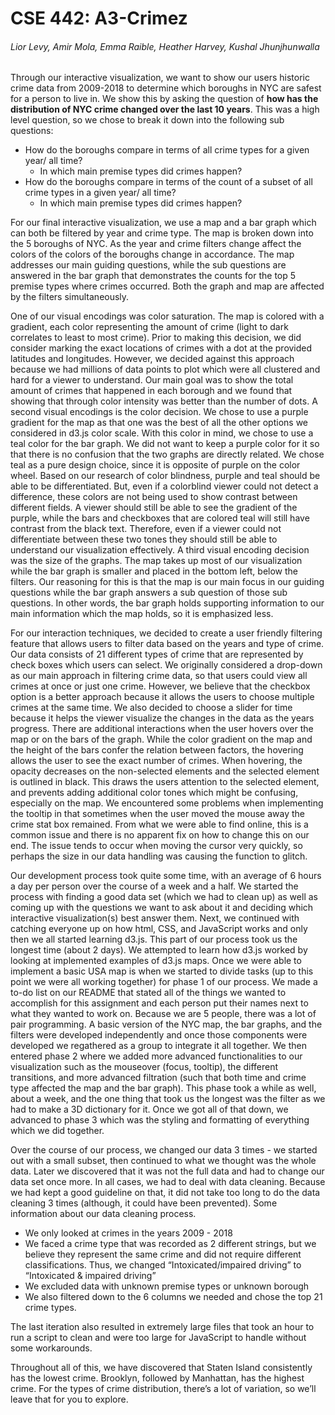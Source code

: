 # CSE 442: A3-Crimez
###### Lior Levy, Amir Mola, Emma Raible, Heather Harvey, Kushal Jhunjhunwalla
 
Through our interactive visualization, we want to show our users historic crime data from 2009-2018 to determine which boroughs in NYC are safest for a person to live in. We show this by asking the question of **how has the distribution of NYC crime changed over the last 10 years**. This was a high level question, so we chose to break it down into the following sub questions:
- How do the boroughs compare in terms of all crime types for a given year/ all time? 
  - In which main premise types did crimes happen?
- How do the boroughs compare in terms of the count of a subset of all crime types in a given year/ all time?
  - In which main premise types did crimes happen?
  
For our final interactive visualization, we use a map and a bar graph which can both be filtered by year and crime type. The map is broken down into the 5 boroughs of NYC. As the year and crime filters change affect the colors of the colors of the boroughs change in accordance. The map addresses our main guiding questions, while the sub questions are answered in the bar graph that demonstrates the counts for the top 5 premise types where crimes occurred. Both the graph and map are affected by the filters simultaneously. 

One of our visual encodings was color saturation. The map is colored with a gradient, each color representing the amount of crime (light to dark correlates to least to most crime). Prior to making this decision, we did consider marking the exact locations of crimes with a dot at the provided latitudes and longitudes. However, we decided against this approach because we had millions of data points to plot which were all clustered and hard for a viewer to understand. Our main goal was to show the total amount of crimes that happened in each borough and we found that showing that through color intensity was better than the number of dots. A second visual encodings is the color decision. We chose to use a purple gradient for the map as that one was the best of all the other options we considered in d3.js color scale. With this color in mind, we chose to use a teal color for the bar graph. We did not want to keep a purple color for it so that there is no confusion that the two graphs are directly related. We chose teal as a pure design choice, since it is opposite of purple on the color wheel. Based on our research of color blindness, purple and teal should be able to be differentiated. But, even if a colorblind viewer could not detect a difference, these colors are not being used to show contrast between different fields. A viewer should still be able to see the gradient of the purple, while the bars and checkboxes that are colored teal will still have contrast from the black text. Therefore, even if a viewer could not differentiate between these two tones they should still be able to understand our visualization effectively. A third visual encoding decision was the size of the graphs. The map takes up most of our visualization while the bar graph is smaller and placed in the bottom left, below the filters. Our reasoning for this is that the map is our main focus in our guiding questions while the bar graph answers a sub question of those sub questions. In other words, the bar graph holds supporting information to our main information which the map holds, so it is emphasized less. 

For our interaction techniques, we decided to create a user friendly filtering feature that allows users to filter data based on the years and type of crime. Our data consists of 21 different types of crime that are represented by check boxes which users can select. We originally considered a drop-down as our main approach in filtering crime data, so that users could view all crimes at once or just one crime. However, we believe that the checkbox option is a better approach because it allows the users to choose multiple crimes at the same time. We also decided to choose a slider for time because it helps the viewer visualize the changes in the data as the years progress. There are additional interactions when the user hovers over the map or on the bars of the graph. While the color gradient on the map and the height of the bars confer the relation between factors, the hovering allows the user to see the exact number of crimes. When hovering, the opacity decreases on the non-selected elements and the selected element is outlined in black. This draws the users attention to the selected element, and prevents adding additional color tones which might be confusing, especially on the map. We encountered some problems when implementing the tooltip in that sometimes when the user moved the mouse away the crime stat box remained. From what we were able to find online, this is a common issue and there is no apparent fix on how to change this on our end. The issue tends to occur when moving the cursor very quickly, so perhaps the size in our data handling was causing the function to glitch.  

Our development process took quite some time, with an average of 6 hours a day per person over the course of a week and a half. We started the process with finding a good data set (which we had to clean up) as well as coming up with the questions we want to ask about it and deciding which interactive visualization(s) best answer them. Next, we continued with catching everyone up on how html, CSS, and JavaScript works and only then we all started learning d3.js. This part of our process took us the longest time (about 2 days). We attempted to learn how d3.js worked by looking at implemented examples of d3.js maps. Once we were able to implement a basic USA map is when we started to divide tasks (up to this point we were all working together) for phase 1 of our process. We made a to-do list on our README that stated all of the things we wanted to accomplish for this assignment and each person put their names next to what they wanted to work on. Because we are 5 people, there was a lot of pair programming. A basic version of the NYC map, the bar graphs, and the filters were developed independently and once those components were developed we regathered as a group to integrate it all together. We then entered phase 2 where we added more advanced functionalities to our visualization such as the mouseover (focus, tooltip), the different transitions, and more advanced filtration (such that both time and crime type affected the map and the bar graph). This phase took a while as well, about a week, and the one thing that took us the longest was the filter as we had to make a 3D dictionary for it. Once we got all of that down, we advanced to phase 3 which was the styling and formatting of everything which we did together. 

Over the course of our process, we changed our data 3 times - we started out with a small subset, then continued to what we thought was the whole data. Later we discovered that it was not the full data and had to change our data set once more. In all cases, we had to deal with data cleaning. Because we had kept a good guideline on that, it did not take too long to do the data cleaning 3 times (although, it could have been prevented). Some information about our data cleaning process. 

- We only looked at crimes in the years 2009 - 2018
- We faced a crime type that was recorded as 2 different strings, but we believe they represent the same crime and did not require different classifications. Thus, we changed “Intoxicated/impaired driving” to “Intoxicated & impaired driving”
- We excluded data with unknown premise types or unknown borough
- We also filtered down to the 6 columns we needed and chose the top 21 crime types.

The last iteration also resulted in extremely large files that took an hour to run a script to clean and were too large for JavaScript to handle without some workarounds.

Throughout all of this, we have discovered that Staten Island consistently has the lowest crime. Brooklyn, followed by Manhattan, has the highest crime. For the types of crime distribution, there’s a lot of variation, so we’ll leave that for you to explore.

